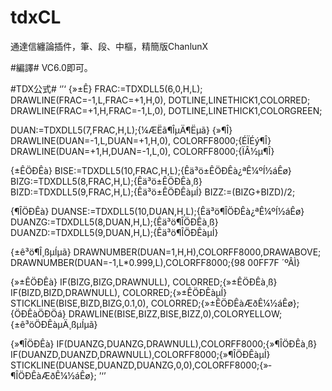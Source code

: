 # tdxCL
通達信纏論插件，筆、段、中樞，精簡版ChanlunX

#編譯#
VC6.0即可。

#TDX公式#
‘’‘
{»­±Ê}
FRAC:=TDXDLL5(6,0,H,L);
DRAWLINE(FRAC=-1,L,FRAC=+1,H,0), DOTLINE,LINETHICK1,COLORRED;
DRAWLINE(FRAC=+1,H,FRAC=-1,L,0), DOTLINE,LINETHICK1,COLORGREEN;

DUAN:=TDXDLL5(7,FRAC,H,L);{¼ÆËã¶ÎµÄ¶Ëµã}
{»­¶Î}
DRAWLINE(DUAN=-1,L,DUAN=+1,H,0), COLORFF8000;{ÉÏÉý¶Î}
DRAWLINE(DUAN=+1,H,DUAN=-1,L,0), COLORFF8000;{ÏÂ½µ¶Î}

{±ÊÖÐÊà}
BISE:=TDXDLL5(10,FRAC,H,L);{Êä³ö±ÊÖÐÊà¿ªÊ¼ºÍ½áÊø}
BIZG:=TDXDLL5(8,FRAC,H,L);{Êä³ö±ÊÖÐÊà¸ß}
BIZD:=TDXDLL5(9,FRAC,H,L);{Êä³ö±ÊÖÐÊàµÍ}
BIZZ:=(BIZG+BIZD)/2;

{¶ÎÖÐÊà}
DUANSE:=TDXDLL5(10,DUAN,H,L);{Êä³ö¶ÎÖÐÊà¿ªÊ¼ºÍ½áÊø}
DUANZG:=TDXDLL5(8,DUAN,H,L);{Êä³ö¶ÎÖÐÊà¸ß}
DUANZD:=TDXDLL5(9,DUAN,H,L);{Êä³ö¶ÎÖÐÊàµÍ}

{±ê³ö¶Î¸ßµÍµã}
DRAWNUMBER(DUAN=1,H,H),COLORFF8000,DRAWABOVE;
DRAWNUMBER(DUAN=-1,L*0.999,L),COLORFF8000;{98 00FF7F ´ºÂÌ}

{»­±ÊÖÐÊà}
IF(BIZG,BIZG,DRAWNULL), COLORRED;{»­±ÊÖÐÊà¸ß}
IF(BIZD,BIZD,DRAWNULL), COLORRED;{»­±ÊÖÐÊàµÍ}
STICKLINE(BISE,BIZD,BIZG,0.1,0), COLORRED;{»­±ÊÖÐÊàÆðÊ¼½áÊø};
{ÖÐÊàÖÐÖá}
DRAWLINE(BISE,BIZZ,BISE,BIZZ,0),COLORYELLOW;
{±ê³öÖÐÊàµÄ¸ßµÍµã}

{»­¶ÎÖÐÊà}
IF(DUANZG,DUANZG,DRAWNULL),COLORFF8000;{»­¶ÎÖÐÊà¸ß}
IF(DUANZD,DUANZD,DRAWNULL),COLORFF8000;{»­¶ÎÖÐÊàµÍ}
STICKLINE(DUANSE,DUANZD,DUANZG,0,0),COLORFF8000;{»­¶ÎÖÐÊàÆðÊ¼½áÊø};
’‘’
